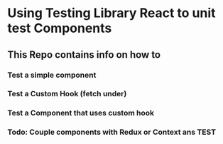 # Using Testing Library React to unit test Components

## This Repo contains info on how to

### Test a simple component

### Test a Custom Hook (fetch under)

### Test a Component that uses custom hook

### Todo: Couple components with Redux or Context ans TEST
